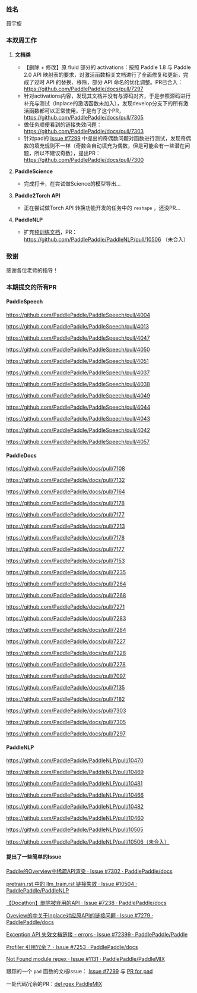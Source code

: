 ### 姓名

聂宇旋



### 本双周工作

1. **文档类**
   
   - 【删除 + 修改】原 fluid 部分的 activations：按照 Paddle 1.8 与 Paddle 2.0 API 映射表的要求，对激活函数相关文档进行了全面修复和更新，完成了过时 API 的替换、移除，部分 API 命名的优化调整。PR已合入：https://github.com/PaddlePaddle/docs/pull/7297
   - 针对activations内容，发现其文档并没有与源码对齐，于是参照源码进行补充与测试（Inplace的激活函数未加入），发现develop分支下的所有激活函数都可以正常使用，于是有了这个PR，https://github.com/PaddlePaddle/docs/pull/7305
   - 做任务顺便看到的链接失效问题：https://github.com/PaddlePaddle/docs/pull/7303
   - 针对pad的 [Issue #7299](https://github.com/PaddlePaddle/docs/issues/7299) 中提出的奇偶数问题对函数进行测试，发现奇偶数的填充规则不一样（奇数会自动填充为偶数，但是可能会有一些潜在问题，所以不建议奇数），提出PR：https://github.com/PaddlePaddle/docs/pull/7300
   
   
   
2. **PaddleScience** 

   - 完成打卡，在尝试做Science的模型导出... 
   
   
   
3. **Paddle2Torch API**

   - 正在尝试做Torch API 转换功能开发的任务中的 `reshape` ，还没PR...

   

4. **PaddleNLP** 

   - 扩充[预训练文档](https://github.com/PaddlePaddle/PaddleNLP/tree/develop/llm#1-预训练)，PR：https://github.com/PaddlePaddle/PaddleNLP/pull/10506 （未合入）

   

### 致谢

感谢各位老师的指导！



### 本期提交的所有PR

#### PaddleSpeech

https://github.com/PaddlePaddle/PaddleSpeech/pull/4004

https://github.com/PaddlePaddle/PaddleSpeech/pull/4013

https://github.com/PaddlePaddle/PaddleSpeech/pull/4047

https://github.com/PaddlePaddle/PaddleSpeech/pull/4050

https://github.com/PaddlePaddle/PaddleSpeech/pull/4051

https://github.com/PaddlePaddle/PaddleSpeech/pull/4037

https://github.com/PaddlePaddle/PaddleSpeech/pull/4038

https://github.com/PaddlePaddle/PaddleSpeech/pull/4049

https://github.com/PaddlePaddle/PaddleSpeech/pull/4044

https://github.com/PaddlePaddle/PaddleSpeech/pull/4043

https://github.com/PaddlePaddle/PaddleSpeech/pull/4042

https://github.com/PaddlePaddle/PaddleSpeech/pull/4057



#### PaddleDocs

https://github.com/PaddlePaddle/docs/pull/7108

https://github.com/PaddlePaddle/docs/pull/7132

https://github.com/PaddlePaddle/docs/pull/7164

https://github.com/PaddlePaddle/docs/pull/7178

https://github.com/PaddlePaddle/docs/pull/7177

https://github.com/PaddlePaddle/docs/pull/7213

https://github.com/PaddlePaddle/docs/pull/7178

https://github.com/PaddlePaddle/docs/pull/7177

https://github.com/PaddlePaddle/docs/pull/7153

https://github.com/PaddlePaddle/docs/pull/7235

https://github.com/PaddlePaddle/docs/pull/7264

https://github.com/PaddlePaddle/docs/pull/7268

https://github.com/PaddlePaddle/docs/pull/7271

https://github.com/PaddlePaddle/docs/pull/7283

https://github.com/PaddlePaddle/docs/pull/7284

https://github.com/PaddlePaddle/docs/pull/7227

https://github.com/PaddlePaddle/docs/pull/7228

https://github.com/PaddlePaddle/docs/pull/7278

https://github.com/PaddlePaddle/docs/pull/7097

https://github.com/PaddlePaddle/docs/pull/7135

https://github.com/PaddlePaddle/docs/pull/7182

https://github.com/PaddlePaddle/docs/pull/7303

https://github.com/PaddlePaddle/docs/pull/7305

https://github.com/PaddlePaddle/docs/pull/7297



#### PaddleNLP

https://github.com/PaddlePaddle/PaddleNLP/pull/10470

https://github.com/PaddlePaddle/PaddleNLP/pull/10469

https://github.com/PaddlePaddle/PaddleNLP/pull/10481

https://github.com/PaddlePaddle/PaddleNLP/pull/10466

https://github.com/PaddlePaddle/PaddleNLP/pull/10482

https://github.com/PaddlePaddle/PaddleNLP/pull/10460

https://github.com/PaddlePaddle/PaddleNLP/pull/10505

https://github.com/PaddlePaddle/PaddleNLP/pull/10506（未合入）



#### 提出了一些简单的Issue

[Paddle的Overview中稀疏API渲染 · Issue #7302 · PaddlePaddle/docs](https://github.com/PaddlePaddle/docs/issues/7302)

[pretrain.rst 中的 llm_train.rst 链接失效 · Issue #10504 · PaddlePaddle/PaddleNLP](https://github.com/PaddlePaddle/PaddleNLP/issues/10504)

[【Docathon】删除被弃用的API · Issue #7238 · PaddlePaddle/docs](https://github.com/PaddlePaddle/docs/issues/7238)

[Oveview的中关于Inplace对应原API的链接问题 · Issue #7279 · PaddlePaddle/docs](https://github.com/PaddlePaddle/docs/issues/7279)

[Exception API 失效文档链接 - errors · Issue #72399 · PaddlePaddle/Paddle](https://github.com/PaddlePaddle/Paddle/issues/72399)

[Profiler 引用冗余？ · Issue #7253 · PaddlePaddle/docs](https://github.com/PaddlePaddle/docs/issues/7253)

[Not Found module regex · Issue #1131 · PaddlePaddle/PaddleMIX](https://github.com/PaddlePaddle/PaddleMIX/issues/1131)

跟踪的一个 `pad` 函数的文档issue： [Issue #7299](https://github.com/PaddlePaddle/docs/issues/7299) 与 [PR for pad](https://github.com/PaddlePaddle/docs/pull/7300) 

一处代码冗余的PR：[del rgex PaddleMIX](https://github.com/PaddlePaddle/PaddleMIX/pull/1184)



